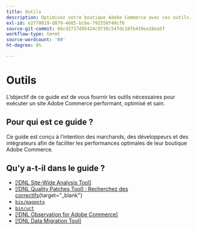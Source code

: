 ```yaml
---
title: Outils
description: Optimisez votre boutique Adobe Commerce avec ces outils.
exl-id: e2770019-d879-4685-bcbe-791550f49cf0
source-git-commit: 66cd2717d95424c9738c54fdc18fb439ea18ea5f
workflow-type: tm+mt
source-wordcount: '69'
ht-degree: 0%

---
```


# Outils

L’objectif de ce guide est de vous fournir les outils nécessaires pour exécuter un site Adobe Commerce performant, optimisé et sain.

## Pour qui est ce guide ?

Ce guide est conçu à l’intention des marchands, des développeurs et des intégrateurs afin de faciliter les performances optimales de leur boutique Adobe Commerce.

## Qu&#39;y a-t-il dans le guide ?

* [[!DNL Site-Wide Analysis Tool]](../tools/site-wide-analysis-tool/intro.md)
* [[!DNL Quality Patches Tool] : Recherchez des correctifs](https://experienceleague.adobe.com/tools/commerce-quality-patches/index.html){target="_blank"}
* [`bin/magento`](reference/commerce-on-premises.md)
* [`bin/uct`](reference/commerce-on-premises.md)
* [[!DNL Observation for Adobe Commerce]](../tools/observation-for-adobe-commerce/intro.md)
* [[!DNL Data Migration Tool]](data-migration-tool/how-migration-works.md)
